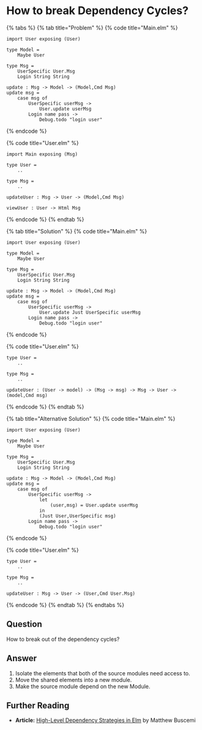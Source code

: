 # How to break Dependency Cycles?

{% tabs %}
{% tab title="Problem" %}
{% code title="Main.elm" %}
```text
import User exposing (User)

type Model =
    Maybe User

type Msg =
    UserSpecific User.Msg
    Login String String

update : Msg -> Model -> (Model,Cmd Msg)
update msg =
    case msg of
        UserSpecific userMsg ->
            User.update userMsg
        Login name pass ->
            Debug.todo "login user"
```
{% endcode %}

{% code title="User.elm" %}
```
import Main exposing (Msg)

type User =
    ..

type Msg =
    ..
    
updateUser : Msg -> User -> (Model,Cmd Msg)

viewUser : User -> Html Msg
```
{% endcode %}
{% endtab %}

{% tab title="Solution" %}
{% code title="Main.elm" %}
```text
import User exposing (User)

type Model =
    Maybe User

type Msg =
    UserSpecific User.Msg
    Login String String

update : Msg -> Model -> (Model,Cmd Msg)
update msg =
    case msg of
        UserSpecific userMsg ->
            User.update Just UserSpecific userMsg 
        Login name pass ->
            Debug.todo "login user"
```
{% endcode %}

{% code title="User.elm" %}
```
type User =
    ..

type Msg =
    ..
    
updateUser : (User -> model) -> (Msg -> msg) -> Msg -> User -> (model,Cmd msg)
```
{% endcode %}
{% endtab %}

{% tab title="Alternative Solution" %}
{% code title="Main.elm" %}
```text
import User exposing (User)

type Model =
    Maybe User

type Msg =
    UserSpecific User.Msg
    Login String String

update : Msg -> Model -> (Model,Cmd Msg)
update msg =
    case msg of
        UserSpecific userMsg ->
            let
                (user,msg) = User.update userMsg
            in
            (Just User,UserSpecific msg)
        Login name pass ->
            Debug.todo "login user"
```
{% endcode %}

{% code title="User.elm" %}
```
type User =
    ..

type Msg =
    ..
    
updateUser : Msg -> User -> (User,Cmd User.Msg)
```
{% endcode %}
{% endtab %}
{% endtabs %}

## Question

How to break out of the dependency cycles?

## Answer

1. Isolate the elements that both of the source modules need access to.
2. Move the shared elements into a new module.
3. Make the source module depend on the new Module.

## Further Reading

* **Article:** [High-Level Dependency Strategies in Elm](https://medium.com/@matthew.buscemi/high-level-dependency-strategies-in-elm-1135ec877d49) by Matthew Buscemi

